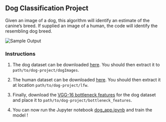 [//]: # (Image References)

[image1]: ./images/sample_dog_output.png "Sample Output"
[image2]: ./images/vgg16_model.png "VGG-16 Model Keras Layers"
[image3]: ./images/vgg16_model_draw.png "VGG16 Model Figure"


## Dog Classification Project

Given an image of a dog, this algorithm will identify an estimate of the canine’s breed. If supplied an image of a human, the code will identify the resembling dog breed.  

![Sample Output][image1]

### Instructions

1. The dog dataset can be downloaded [here](https://s3-us-west-1.amazonaws.com/udacity-aind/dog-project/dogImages.zip). You should then extract it to `path/to/dog-project/dogImages`. 

2. The human dataset can be downloaded [here](https://s3-us-west-1.amazonaws.com/udacity-aind/dog-project/lfw.zip). You should then extract it at location `path/to/dog-project/lfw`. 

3. Finally, download the [VGG-16 bottleneck features](https://s3-us-west-1.amazonaws.com/udacity-aind/dog-project/DogVGG16Data.npz) for the dog dataset and place it to `path/to/dog-project/bottleneck_features`.

4. You can now run the Jupyter notebook [dog_app.ipynb](./dog_app.ipynb) and train the model ! 

